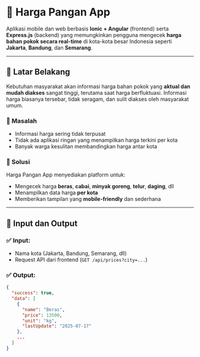 # 📱 Harga Pangan App

Aplikasi mobile dan web berbasis **Ionic + Angular** (frontend) serta **Express.js** (backend) yang memungkinkan pengguna mengecek **harga bahan pokok secara real-time** di kota-kota besar Indonesia seperti **Jakarta**, **Bandung**, dan **Semarang**.

---

## 🎯 Latar Belakang

Kebutuhan masyarakat akan informasi harga bahan pokok yang **aktual dan mudah diakses** sangat tinggi, terutama saat harga berfluktuasi. Informasi harga biasanya tersebar, tidak seragam, dan sulit diakses oleh masyarakat umum.

### 🎯 Masalah
- Informasi harga sering tidak terpusat
- Tidak ada aplikasi ringan yang menampilkan harga terkini per kota
- Banyak warga kesulitan membandingkan harga antar kota

### 🧩 Solusi
Harga Pangan App menyediakan platform untuk:
- Mengecek harga **beras**, **cabai**, **minyak goreng**, **telur**, **daging**, dll
- Menampilkan data harga **per kota**
- Memberikan tampilan yang **mobile-friendly** dan sederhana

---

## 🧾 Input dan Output

### ✅ **Input**:
- Nama kota (Jakarta, Bandung, Semarang, dll)
- Request API dari frontend (`GET /api/prices?city=...`)

### ✅ **Output**:
```json
{
  "success": true,
  "data": [
    {
      "name": "Beras",
      "price": 13500,
      "unit": "kg",
      "lastUpdate": "2025-07-17"
    },
    ...
  ]
}
